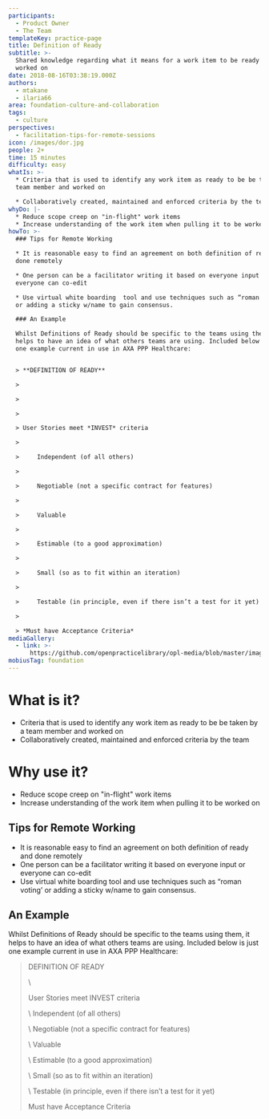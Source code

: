 ```yaml
---
participants:
  - Product Owner
  - The Team
templateKey: practice-page
title: Definition of Ready
subtitle: >-
  Shared knowledge regarding what it means for a work item to be ready to be
  worked on
date: 2018-08-16T03:38:19.000Z
authors:
  - mtakane
  - ilaria66
area: foundation-culture-and-collaboration
tags:
  - culture
perspectives:
  - facilitation-tips-for-remote-sessions
icon: /images/dor.jpg
people: 2+
time: 15 minutes
difficulty: easy
whatIs: >-
  * Criteria that is used to identify any work item as ready to be be taken by a
  team member and worked on

  * Collaboratively created, maintained and enforced criteria by the team
whyDo: |-
  * Reduce scope creep on "in-flight" work items
  * Increase understanding of the work item when pulling it to be worked on
howTo: >-
  ### Tips for Remote Working

  * It is reasonable easy to find an agreement on both definition of ready and
  done remotely

  * One person can be a facilitator writing it based on everyone input or
  everyone can co-edit

  * Use virtual white boarding  tool and use techniques such as “roman voting’
  or adding a sticky w/name to gain consensus.

  ### An Example

  Whilst Definitions of Ready should be specific to the teams using them, it
  helps to have an idea of what others teams are using. Included below is just
  one example current in use in AXA PPP Healthcare:


  > **DEFINITION OF READY** 

  > 

  >  

  > 

  > User Stories meet *INVEST* criteria 

  > 

  >     Independent (of all others) 

  > 

  >     Negotiable (not a specific contract for features) 

  > 

  >     Valuable 

  > 

  >     Estimable (to a good approximation) 

  > 

  >     Small (so as to fit within an iteration) 

  > 

  >     Testable (in principle, even if there isn’t a test for it yet) 

  > 

  > *Must have Acceptance Criteria*
mediaGallery:
  - link: >-
      https://github.com/openpracticelibrary/opl-media/blob/master/images/DoR.jpg?raw=true
mobiusTag: foundation
---
```

# What is it?

* Criteria that is used to identify any work item as ready to be be taken by a team member and worked on
* Collaboratively created, maintained and enforced criteria by the team

# Why use it?

* Reduce scope creep on "in-flight" work items
* Increase understanding of the work item when pulling it to be worked on

## Tips for Remote Working

* It is reasonable easy to find an agreement on both definition of ready and done remotely
* One person can be a facilitator writing it based on everyone input or everyone can co-edit
* Use virtual white boarding  tool and use techniques such as “roman voting’ or adding a sticky w/name to gain consensus.

## An Example

Whilst Definitions of Ready should be specific to the teams using them, it helps to have an idea of what others teams are using. Included below is just one example current in use in AXA PPP Healthcare:

> DEFINITION OF READY
>
> \
>
> User Stories meet INVEST criteria
>
> \    Independent (of all others)
>
> \    Negotiable (not a specific contract for features)
>
> \    Valuable
>
> \    Estimable (to a good approximation)
>
> \    Small (so as to fit within an iteration)
>
> \    Testable (in principle, even if there isn’t a test for it yet)
>
> Must have Acceptance Criteria
